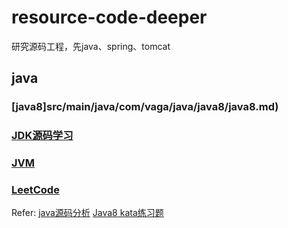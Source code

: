 # resource-code-deeper
研究源码工程，先java、spring、tomcat
## java
### [java8]src/main/java/com/vaga/java/java8/java8.md)
### [JDK源码学习](src/main/java/com/vaga/java/sourcecode/sourceCodeStudy.md)
### [JVM](src/main/java/com/vaga/java/jvm/jvm.md)
### [LeetCode](src/main/java/com/vaga/java/leetcode)


Refer:
[java源码分析](https://github.com/stalary/Source-code-analysis)
[Java8 kata练习题](https://github.com/konohiroaki/java8-code-kata)

